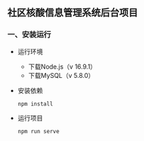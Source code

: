 ## 社区核酸信息管理系统后台项目

### 一、安装运行

+ 运行环境

  + 下载Node.js（v 16.9.1）
  + 下载MySQL（v 5.8.0）

+ 安装依赖

  ```
  npm install
  ```

+ 运行项目

  ```
  npm run serve
  ```